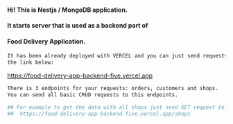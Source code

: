 #### Hi! This is Nestjs / MongoDB application. 

#### It starts server that is used as a backend part of 

#### Food Delivery Application.

```bash
It has been already deployed with VERCEL and you can just send requests to 
the link below:
```
https://food-delivery-app-backend-five.vercel.app
```bash
There is 3 endpoints for your requests: orders, customers and shops.
You can send all basic CRUD requests to this endpoints.

## For example to get the data with all shops just send GET request to 
##  https://food-delivery-app-backend-five.vercel.app/shops
```